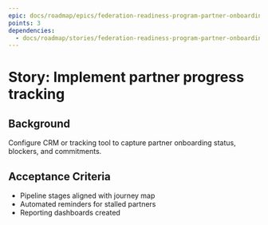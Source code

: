 ```yaml
---
epic: docs/roadmap/epics/federation-readiness-program-partner-onboarding.md
points: 3
dependencies:
  - docs/roadmap/stories/federation-readiness-program-partner-onboarding-01-journey-map.md
---
```

# Story: Implement partner progress tracking

## Background
Configure CRM or tracking tool to capture partner onboarding status, blockers, and commitments.

## Acceptance Criteria
- Pipeline stages aligned with journey map
- Automated reminders for stalled partners
- Reporting dashboards created

